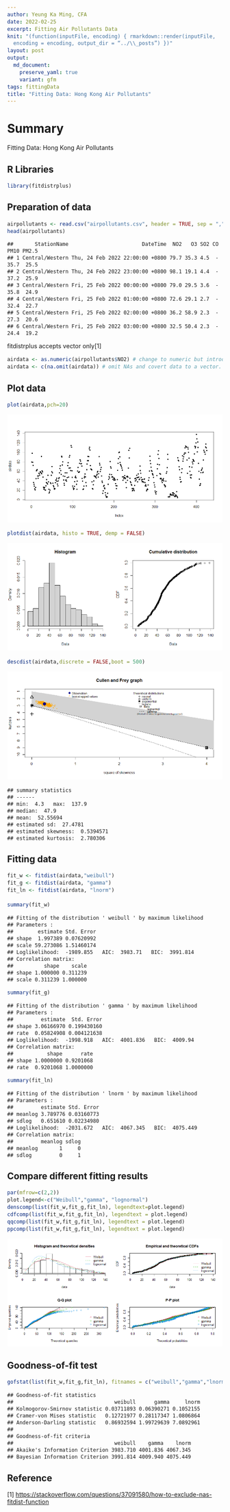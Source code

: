 ```yaml
---
author: Yeung Ka Ming, CFA
date: 2022-02-25
excerpt: Fitting Air Pollutants Data
knit: "(function(inputFile, encoding) { rmarkdown::render(inputFile,
  encoding = encoding, output_dir = “../\\_posts”) })"
layout: post
output:
  md_document:
    preserve_yaml: true
    variant: gfm
tags: fittingData
title: "Fitting Data: Hong Kong Air Pollutants"
---
```


# Summary

Fitting Data: Hong Kong Air Pollutants

## R Libraries

``` r
library(fitdistrplus)
```

## Preparation of data

``` r
airpollutants <- read.csv("airpollutants.csv", header = TRUE, sep = ",", encoding ="UTF-8")
head(airpollutants)
```

    ##       StationName                        DateTime  NO2   O3 SO2 CO PM10 PM2.5
    ## 1 Central/Western Thu, 24 Feb 2022 22:00:00 +0800 79.7 35.3 4.5  - 35.7  25.5
    ## 2 Central/Western Thu, 24 Feb 2022 23:00:00 +0800 98.1 19.1 4.4  - 37.2  25.9
    ## 3 Central/Western Fri, 25 Feb 2022 00:00:00 +0800 79.0 29.5 3.6  - 35.8  24.9
    ## 4 Central/Western Fri, 25 Feb 2022 01:00:00 +0800 72.6 29.1 2.7  - 32.4  22.7
    ## 5 Central/Western Fri, 25 Feb 2022 02:00:00 +0800 36.2 58.9 2.3  - 27.3  20.6
    ## 6 Central/Western Fri, 25 Feb 2022 03:00:00 +0800 32.5 50.4 2.3  - 24.4  19.2

fitdistrplus accepts vector only[1]

``` r
airdata <- as.numeric(airpollutants$NO2) # change to numeric but introduced NAs
airdata <- c(na.omit(airdata)) # omit NAs and covert data to a vector. fitdistrplus accepts numeric vector only
```

## Plot data

``` r
plot(airdata,pch=20)
```

![](/images/plot%20histogram-1.png)<!-- -->

``` r
plotdist(airdata, histo = TRUE, demp = FALSE)
```

![](/images/plot%20histogram-2.png)<!-- -->

``` r
descdist(airdata,discrete = FALSE,boot = 500)
```

![](/images/plot%20histogram-3.png)<!-- -->

    ## summary statistics
    ## ------
    ## min:  4.3   max:  137.9 
    ## median:  47.9 
    ## mean:  52.55694 
    ## estimated sd:  27.4781 
    ## estimated skewness:  0.5394571 
    ## estimated kurtosis:  2.780306

## Fitting data

``` r
fit_w <- fitdist(airdata,"weibull")
fit_g <- fitdist(airdata, "gamma")
fit_ln <- fitdist(airdata, "lnorm")

summary(fit_w)
```

    ## Fitting of the distribution ' weibull ' by maximum likelihood 
    ## Parameters : 
    ##        estimate Std. Error
    ## shape  1.997389 0.07620992
    ## scale 59.273086 1.51460174
    ## Loglikelihood:  -1989.855   AIC:  3983.71   BIC:  3991.814 
    ## Correlation matrix:
    ##          shape    scale
    ## shape 1.000000 0.311239
    ## scale 0.311239 1.000000

``` r
summary(fit_g)
```

    ## Fitting of the distribution ' gamma ' by maximum likelihood 
    ## Parameters : 
    ##         estimate  Std. Error
    ## shape 3.06166970 0.199430160
    ## rate  0.05824908 0.004121638
    ## Loglikelihood:  -1998.918   AIC:  4001.836   BIC:  4009.94 
    ## Correlation matrix:
    ##           shape      rate
    ## shape 1.0000000 0.9201068
    ## rate  0.9201068 1.0000000

``` r
summary(fit_ln)
```

    ## Fitting of the distribution ' lnorm ' by maximum likelihood 
    ## Parameters : 
    ##         estimate Std. Error
    ## meanlog 3.789776 0.03160773
    ## sdlog   0.651610 0.02234980
    ## Loglikelihood:  -2031.672   AIC:  4067.345   BIC:  4075.449 
    ## Correlation matrix:
    ##         meanlog sdlog
    ## meanlog       1     0
    ## sdlog         0     1

## Compare different fitting results

``` r
par(mfrow=c(2,2))
plot.legend<-c("Weibull","gamma", "lognormal")
denscomp(list(fit_w,fit_g,fit_ln), legendtext=plot.legend)
cdfcomp(list(fit_w,fit_g,fit_ln), legendtext = plot.legend)
qqcomp(list(fit_w,fit_g,fit_ln), legendtext = plot.legend)
ppcomp(list(fit_w,fit_g,fit_ln), legendtext = plot.legend)
```

![](/images/fitting%20results-1.png)<!-- -->

## Goodness-of-fit test

``` r
gofstat(list(fit_w,fit_g,fit_ln), fitnames = c("weibull","gamma","lnorm"))
```

    ## Goodness-of-fit statistics
    ##                                 weibull      gamma     lnorm
    ## Kolmogorov-Smirnov statistic 0.03711893 0.06390271 0.1052155
    ## Cramer-von Mises statistic   0.12721977 0.28117347 1.0806864
    ## Anderson-Darling statistic   0.86932594 1.99729639 7.0892961
    ## 
    ## Goodness-of-fit criteria
    ##                                 weibull    gamma    lnorm
    ## Akaike's Information Criterion 3983.710 4001.836 4067.345
    ## Bayesian Information Criterion 3991.814 4009.940 4075.449

## Reference

[1] <https://stackoverflow.com/questions/37091580/how-to-exclude-nas-fitdist-function>
